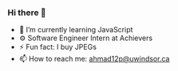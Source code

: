 ### Hi there 👋


- 🌱 I’m currently learning JavaScript
- ⚙️ Software Engineer Intern at Achievers
- ⚡ Fun fact: I buy JPEGs
- 📫 How to reach me: ahmad12p@uwindsor.ca
